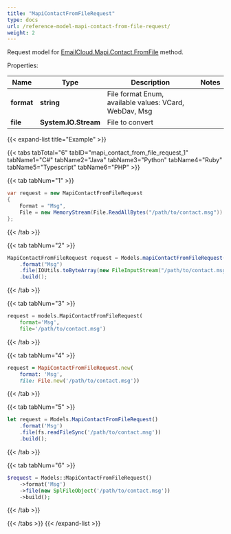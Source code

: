 ```yaml
---
title: "MapiContactFromFileRequest"
type: docs
url: /reference-model-mapi-contact-from-file-request/
weight: 2
---
```


Request model for [EmailCloud.Mapi.Contact.FromFile](/email/reference-mapi-contact-api/#fromfile) method.

Properties:

Name | Type | Description | Notes
---- | ---- | ----------- | -----
**format** |**string**|File format Enum, available values: VCard, WebDav, Msg |
**file** |**System.IO.Stream**|File to convert |

{{< expand-list title="Example" >}}

{{< tabs tabTotal="6" tabID="mapi_contact_from_file_request_1" tabName1="C#" tabName2="Java" tabName3="Python" tabName4="Ruby" tabName5="Typescript" tabName6="PHP" >}}

{{< tab tabNum="1" >}}

```csharp
var request = new MapiContactFromFileRequest
{ 
    Format = "Msg",
    File = new MemoryStream(File.ReadAllBytes("/path/to/contact.msg"))
};
```

{{< /tab >}}

{{< tab tabNum="2" >}}

```java
MapiContactFromFileRequest request = Models.mapiContactFromFileRequest()
    .format("Msg")
    .file(IOUtils.toByteArray(new FileInputStream("/path/to/contact.msg")))
    .build();
```

{{< /tab >}}

{{< tab tabNum="3" >}}

```python
request = models.MapiContactFromFileRequest(
    format='Msg',
    file='/path/to/contact.msg')
```

{{< /tab >}}

{{< tab tabNum="4" >}}

```ruby
request = MapiContactFromFileRequest.new(
    format: 'Msg',
    file: File.new('/path/to/contact.msg'))
```

{{< /tab >}}

{{< tab tabNum="5" >}}

```typescript
let request = Models.MapiContactFromFileRequest()
    .format('Msg')
    .file(fs.readFileSync('/path/to/contact.msg'))
    .build();
```

{{< /tab >}}

{{< tab tabNum="6" >}}

```php
$request = Models::MapiContactFromFileRequest()
    ->format('Msg')
    ->file(new SplFileObject('/path/to/contact.msg'))
    ->build();
```

{{< /tab >}}

{{< /tabs >}}
{{< /expand-list >}}

